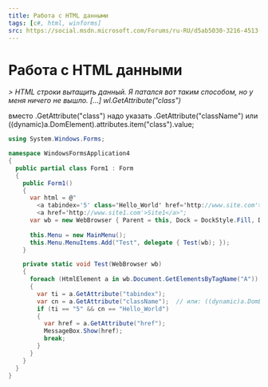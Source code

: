 ```yaml
---
title: Работа с HTML данными
tags: [c#, html, winforms]
src: https://social.msdn.microsoft.com/Forums/ru-RU/d5ab5030-3216-4513-8c8f-41d7b19a3fb8/-html-?forum=vsru 
---
```

# Работа с HTML данными
*> HTML строки вытащить данный. Я патался вот таким способом, но у меня ничего не вышло. [...] wl.GetAttribute("class")*

вместо .GetAttribute("class") надо указать .GetAttribute("className") 
или ((dynamic)a.DomElement).attributes.item("class").value;
```c#
using System.Windows.Forms;

namespace WindowsFormsApplication4
{
  public partial class Form1 : Form
  {
    public Form1()
    {
      var html = @"
        <a tabindex='5' class='Hello_World' href='http://www.site.com'>Site</a>
        <a href='http://www.site1.com'>Site1</a>";
      var wb = new WebBrowser { Parent = this, Dock = DockStyle.Fill, DocumentText = html };
      
      this.Menu = new MainMenu();
      this.Menu.MenuItems.Add("Test", delegate { Test(wb); });
    }

    private static void Test(WebBrowser wb)
    {
      foreach (HtmlElement a in wb.Document.GetElementsByTagName("A"))
      {
        var ti = a.GetAttribute("tabindex");
        var cn = a.GetAttribute("className");  // или: ((dynamic)a.DomElement).attributes.item("class").value;
        if (ti == "5" && cn == "Hello_World")
        {
          var href = a.GetAttribute("href");
          MessageBox.Show(href);
          break;
        }
      }
    }
  }
}
```
